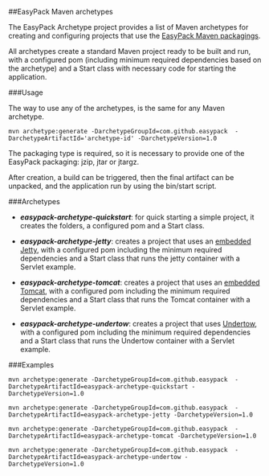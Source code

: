 ##EasyPack Maven archetypes

The EasyPack Archetype project provides a list of Maven archetypes for creating and configuring projects that use the [EasyPack Maven packagings](https://github.com/easypack/easypack-maven-plugin).

All archetypes create a standard Maven project ready to be built and run, with a configured pom (including minimum required dependencies based on the archetype) and a Start class with necessary code for starting the application.

###Usage

The way to use any of the archetypes, is the same for any Maven archetype. 

`mvn archetype:generate -DarchetypeGroupId=com.github.easypack  -DarchetypeArtifactId='archetype-id' -DarchetypeVersion=1.0`

The packaging type is required, so it is necessary to provide one of the EasyPack packaging: jzip, jtar or jtargz.

After creation, a build can be triggered, then the final artifact can be unpacked, and the application run by using the bin/start script.

###Archetypes

* _**easypack-archetype-quickstart**_: for quick starting a simple project, it creates the folders, a configured pom and a Start class.

* _**easypack-archetype-jetty**_: creates a project that uses an [embedded Jetty](http://www.eclipse.org/jetty/documentation/current/embedding-jetty.html), with a configured pom including the minimum required dependencies and a Start class that runs the jetty container with a Servlet example.

* _**easypack-archetype-tomcat**_: creates a project that uses an [embedded Tomcat](http://tomcat.apache.org/), with a configured pom including the minimum required dependencies and a Start class that runs the Tomcat container with a Servlet example.

* _**easypack-archetype-undertow**_: creates a project that uses [Undertow](http://undertow.io/), with a configured pom including the minimum required dependencies and a Start class that runs the Undertow container with a Servlet example.

###Examples

`mvn archetype:generate -DarchetypeGroupId=com.github.easypack  -DarchetypeArtifactId=easypack-archetype-quickstart -DarchetypeVersion=1.0`

`mvn archetype:generate -DarchetypeGroupId=com.github.easypack  -DarchetypeArtifactId=easypack-archetype-jetty -DarchetypeVersion=1.0`

`mvn archetype:generate -DarchetypeGroupId=com.github.easypack  -DarchetypeArtifactId=easypack-archetype-tomcat -DarchetypeVersion=1.0`

`mvn archetype:generate -DarchetypeGroupId=com.github.easypack  -DarchetypeArtifactId=easypack-archetype-undertow -DarchetypeVersion=1.0`

